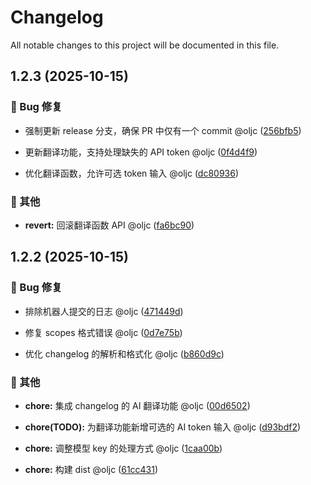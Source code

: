 # Changelog

All notable changes to this project will be documented in this file.

## 1.2.3 (2025-10-15)

### 🐛 Bug 修复

* 强制更新 release 分支，确保 PR 中仅有一个 commit @oljc ([256bfb5](https://github.com/oljc/release/commit/256bfb56f0928eb0a7720dd2411ac316992198a2))

* 更新翻译功能，支持处理缺失的 API token @oljc ([0f4d4f9](https://github.com/oljc/release/commit/0f4d4f9057aa72d35a08d101f1ef759e982df014))

* 优化翻译函数，允许可选 token 输入 @oljc ([dc80936](https://github.com/oljc/release/commit/dc80936ffb86b949745e76bf03a7f9757a70835f))

### 🔧 其他

* **revert:** 回滚翻译函数 API @oljc ([fa6bc90](https://github.com/oljc/release/commit/fa6bc90631aea6a36bc4e73287e362b9cf12781e))


## 1.2.2 (2025-10-15)

### 🐛 Bug 修复

* 排除机器人提交的日志 @oljc ([471449d](https://github.com/oljc/release/commit/471449de65281e974a6de971795505acb3174d95))

* 修复 scopes 格式错误 @oljc ([0d7e75b](https://github.com/oljc/release/commit/0d7e75b4d2d8fd20106ce74a463c27a065339cf3))

* 优化 changelog 的解析和格式化 @oljc ([b860d9c](https://github.com/oljc/release/commit/b860d9cb34295d12d4e020aabcdd9bbdec2891f5))

### 🔧 其他

* **chore:** 集成 changelog 的 AI 翻译功能 @oljc ([00d6502](https://github.com/oljc/release/commit/00d650261025170ed82254d1764b3227764846dc))

* **chore(TODO):** 为翻译功能新增可选的 AI token 输入 @oljc ([d93bdf2](https://github.com/oljc/release/commit/d93bdf2bc5183dbc74a2584b7f485c2e1cc35914))

* **chore:** 调整模型 key 的处理方式 @oljc ([1caa00b](https://github.com/oljc/release/commit/1caa00be94c2fe443ee42942ba63c8b5d2f16cc0))

* **chore:** 构建 dist @oljc ([61cc431](https://github.com/oljc/release/commit/61cc43138894bbf9b2510a33e909205f5f2c276b))
